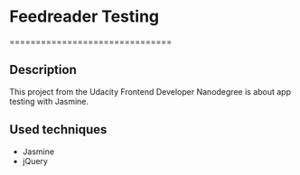# Feedreader Testing
===============================

## Description

This project from the Udacity Frontend Developer Nanodegree is about app testing with Jasmine.


## Used techniques
- Jasmine
- jQuery

